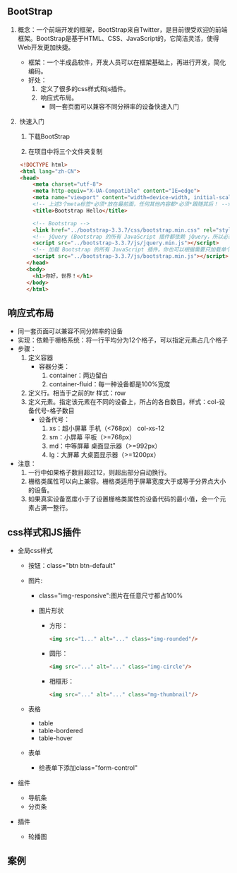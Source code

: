 ## BootStrap

1. ​	概念：一个前端开发的框架，BootStrap来自Twitter，是目前很受欢迎的前端框架。BootStrap是基于HTML、CSS、JavaScript的，它简洁灵活，使得Web开发更加快捷。
   - 框架：一个半成品软件，开发人员可以在框架基础上，再进行开发，简化编码。
   - 好处：
     1. ​	定义了很多的css样式和js插件。
     2. ​	响应式布局。
        - 同一套页面可以兼容不同分辨率的设备快速入门

2. ​	快速入门

   1. 下载BootStrap

   2. 在项目中将三个文件夹复制
```html
	<!DOCTYPE html>
	<html lang="zh-CN">
	<head>
		<meta charset="utf-8">
		<meta http-equiv="X-UA-Compatible" content="IE=edge">
		<meta name="viewport" content="width=device-width, initial-scale=1">
		<!-- 上述3个meta标签*必须*放在最前面，任何其他内容都*必须*跟随其后！ -->
		<title>Bootstrap Hello</title>

		<!-- Bootstrap -->
		<link href="../bootstrap-3.3.7/css/bootstrap.min.css" rel="stylesheet">
		<!-- jQuery (Bootstrap 的所有 JavaScript 插件都依赖 jQuery，所以必须放在前边) -->
		<script src="../bootstrap-3.3.7/js/jquery.min.js"></script>
		<!-- 加载 Bootstrap 的所有 JavaScript 插件。你也可以根据需要只加载单个插件。 -->
		<script src="../bootstrap-3.3.7/js/bootstrap.min.js"></script>
      </head>
      <body>
		<h1>你好，世界！</h1>
      </body>
      </html>
```
## 响应式布局

 - 同一套页面可以兼容不同分辨率的设备
 - 实现：依赖于栅格系统：将一行平均分为12个格子，可以指定元素占几个格子
 - 步骤：
   1. 定义容器
      - 容器分类：
        1. container：两边留白
        2. container-fluid：每一种设备都是100%宽度
   2. 定义行。相当于之前的tr 样式：row
   3. 定义元素。指定该元素在不同的设备上，所占的各自数目。样式：col-设备代号-格子数目
      - 设备代号：
        1.  xs：超小屏幕 手机（<768px） col-xs-12
        2.  sm：小屏幕 平板（>=768px）
        3.  md：中等屏幕 桌面显示器（>=992px）
        4.  lg：大屏幕 大桌面显示器（>=1200px）
- 注意：
  1. 一行中如果格子数目超过12，则超出部分自动换行。
  2. 栅格类属性可以向上兼容。栅格类适用于屏幕宽度大于或等于分界点大小的设备。
  3. 如果真实设备宽度小于了设置栅格类属性的设备代码的最小值，会一个元素占满一整行。

## css样式和JS插件

 - 全局css样式

    - 按钮：class="btn btn-default"

    - 图片:

       - class="img-responsive":图片在任意尺寸都占100%

       - 图片形状

          - 方形：

            ```html
            <img src="1..." alt="..." class="img-rounded"/>
            ```

          - 圆形：

            ```html
            <img src="..." alt="..." class="img-circle"/>
            ```

          - 相框形：

            ```html
            <img src="..." alt="..." class="mg-thumbnail"/>
            ```

    - 表格

       - table
       - table-bordered
       - table-hover

    - 表单

      	- 给表单下添加class="form-control"

 - 组件

   	- 导航条
   	- 分页条

 - 插件

   	- 轮播图

## 案例

